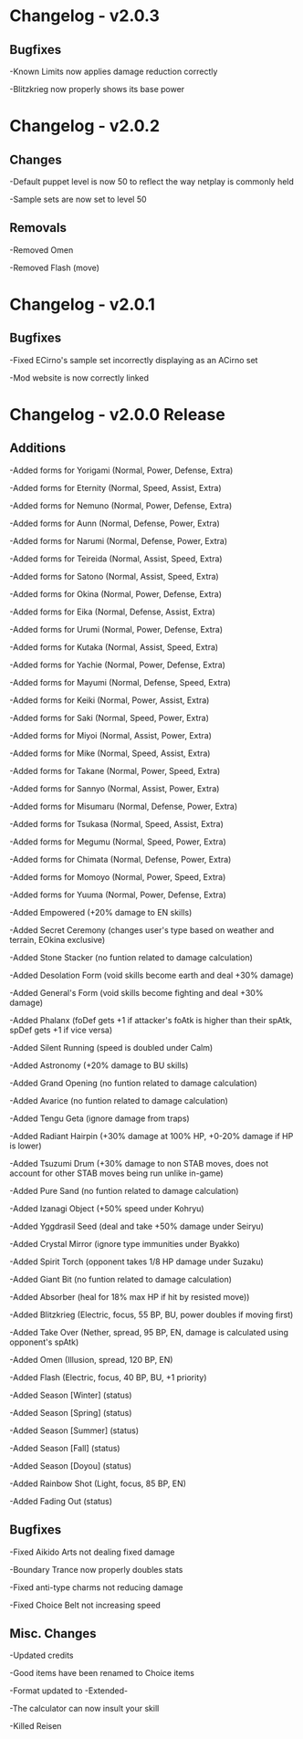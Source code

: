 Changelog - v2.0.3
=======================

Bugfixes
------------

-Known Limits now applies damage reduction correctly

-Blitzkrieg now properly shows its base power

Changelog - v2.0.2
=======================

Changes
------------

-Default puppet level is now 50 to reflect the way netplay is commonly held

-Sample sets are now set to level 50

Removals
------------

-Removed Omen

-Removed Flash (move)

Changelog - v2.0.1
=======================

Bugfixes
------------

-Fixed ECirno's sample set incorrectly displaying as an ACirno set

-Mod website is now correctly linked

Changelog - v2.0.0 Release
=======================

Additions
------------

-Added forms for Yorigami (Normal, Power, Defense, Extra)

-Added forms for Eternity (Normal, Speed, Assist, Extra)

-Added forms for Nemuno (Normal, Power, Defense, Extra)

-Added forms for Aunn (Normal, Defense, Power, Extra)

-Added forms for Narumi (Normal, Defense, Power, Extra)

-Added forms for Teireida (Normal, Assist, Speed, Extra)

-Added forms for Satono (Normal, Assist, Speed, Extra)

-Added forms for Okina (Normal, Power, Defense, Extra)

-Added forms for Eika (Normal, Defense, Assist, Extra)

-Added forms for Urumi (Normal, Power, Defense, Extra)

-Added forms for Kutaka (Normal, Assist, Speed, Extra)

-Added forms for Yachie (Normal, Power, Defense, Extra)

-Added forms for Mayumi (Normal, Defense, Speed, Extra)

-Added forms for Keiki (Normal, Power, Assist, Extra)

-Added forms for Saki (Normal, Speed, Power, Extra)

-Added forms for Miyoi (Normal, Assist, Power, Extra)

-Added forms for Mike (Normal, Speed, Assist, Extra)

-Added forms for Takane (Normal, Power, Speed, Extra)

-Added forms for Sannyo (Normal, Assist, Power, Extra)

-Added forms for Misumaru (Normal, Defense, Power, Extra)

-Added forms for Tsukasa (Normal, Speed, Assist, Extra)

-Added forms for Megumu (Normal, Speed, Power, Extra)

-Added forms for Chimata (Normal, Defense, Power, Extra)

-Added forms for Momoyo (Normal, Power, Speed, Extra)

-Added forms for Yuuma (Normal, Power, Defense, Extra)

-Added Empowered (+20% damage to EN skills)

-Added Secret Ceremony (changes user's type based on weather and terrain, EOkina exclusive)

-Added Stone Stacker (no funtion related to damage calculation)

-Added Desolation Form (void skills become earth and deal +30% damage)

-Added General's Form (void skills become fighting and deal +30% damage)

-Added Phalanx (foDef gets +1 if attacker's foAtk is higher than their spAtk, spDef gets +1 if vice versa)

-Added Silent Running (speed is doubled under Calm)

-Added Astronomy (+20% damage to BU skills)

-Added Grand Opening (no funtion related to damage calculation)

-Added Avarice (no funtion related to damage calculation)

-Added Tengu Geta (ignore damage from traps)

-Added Radiant Hairpin (+30% damage at 100% HP, +0-20% damage if HP is lower)

-Added Tsuzumi Drum (+30% damage to non STAB moves, does not account for other STAB moves being run unlike in-game)

-Added Pure Sand (no funtion related to damage calculation)

-Added Izanagi Object (+50% speed under Kohryu)

-Added Yggdrasil Seed (deal and take +50% damage under Seiryu)

-Added Crystal Mirror (ignore type immunities under Byakko)

-Added Spirit Torch (opponent takes 1/8 HP damage under Suzaku)

-Added Giant Bit (no funtion related to damage calculation)

-Added Absorber (heal for 18% max HP if hit by resisted move))

-Added Blitzkrieg (Electric, focus, 55 BP, BU, power doubles if moving first)

-Added Take Over (Nether, spread, 95 BP, EN, damage is calculated using opponent's spAtk)

-Added Omen (Illusion, spread, 120 BP, EN)

-Added Flash (Electric, focus, 40 BP, BU, +1 priority)

-Added Season [Winter] (status)

-Added Season [Spring] (status)

-Added Season [Summer] (status)

-Added Season [Fall] (status)

-Added Season [Doyou] (status)

-Added Rainbow Shot (Light, focus, 85 BP, EN)

-Added Fading Out (status)

Bugfixes
------------

-Fixed Aikido Arts not dealing fixed damage

-Boundary Trance now properly doubles stats

-Fixed anti-type charms not reducing damage

-Fixed Choice Belt not increasing speed

Misc. Changes
------------

-Updated credits

-Good items have been renamed to Choice items

-Format updated to -Extended-

-The calculator can now insult your skill

-Killed Reisen
